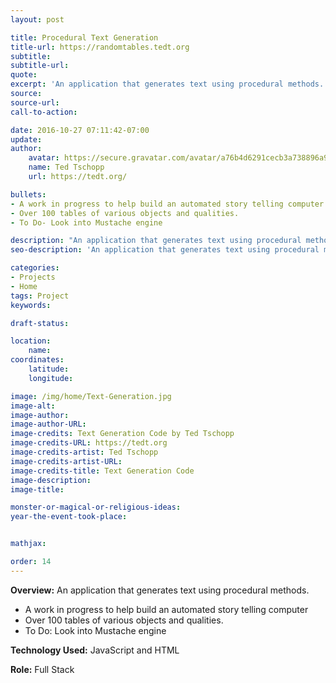 ```yaml
---
layout: post

title: Procedural Text Generation
title-url: https://randomtables.tedt.org
subtitle:
subtitle-url:
quote:
excerpt: 'An application that generates text using procedural methods.'
source:
source-url:
call-to-action:

date: 2016-10-27 07:11:42-07:00
update:
author:
    avatar: https://secure.gravatar.com/avatar/a76b4d6291cecb3a738896a971bfb903?s=512&d=mp&r=g
    name: Ted Tschopp
    url: https://tedt.org/

bullets:
- A work in progress to help build an automated story telling computer
- Over 100 tables of various objects and qualities.
- To Do- Look into Mustache engine

description: "An application that generates text using procedural methods. \n"
seo-description: 'An application that generates text using procedural methods.'

categories: 
- Projects
- Home
tags: Project
keywords:

draft-status:

location:
    name:
coordinates:
    latitude:
    longitude:

image: /img/home/Text-Generation.jpg
image-alt:
image-author:
image-author-URL:
image-credits: Text Generation Code by Ted Tschopp
image-credits-URL: https://tedt.org
image-credits-artist: Ted Tschopp
image-credits-artist-URL:
image-credits-title: Text Generation Code
image-description:
image-title:

monster-or-magical-or-religious-ideas:
year-the-event-took-place:


mathjax:

order: 14
---
```


**Overview:** An application that generates text using procedural methods.

* A work in progress to help build an automated story telling computer
* Over 100 tables of various objects and qualities.
* To Do: Look into Mustache engine

**Technology Used:** JavaScript and HTML

**Role:** Full Stack